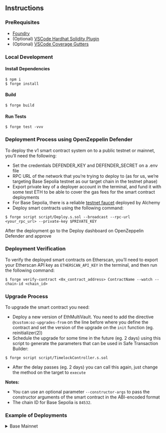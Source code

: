 ## Instructions

### PreRequisites

- [Foundry](https://getfoundry.sh)
- (Optional) [VSCode Hardhat Solidity Plugin](https://marketplace.visualstudio.com/items?itemName=NomicFoundation.hardhat-solidity)
- (Optional) [VSCode Coverage Gutters](https://marketplace.visualstudio.com/items?itemName=ryanluker.vscode-coverage-gutters)

### Local Development

#### Install Dependencies

```shell
$ npm i
$ forge install
```

#### Build

```shell
$ forge build
```

#### Run Tests

```shell
$ forge test -vvv
```

### Deployment Process using OpenZeppelin Defender

To deploy the v1 smart contract system on to a public testnet or mainnet, you’ll need the following:
- Set the credentials DEFENDER_KEY and DEFENDER_SECRET on a .env file
- RPC URL of the network that you’re trying to deploy to (as for us, we’re targeting Base Sepolia testnet as our target chain in the testnet phase)
- Export private key of a deployer account in the terminal, and fund it with some test ETH to be able to cover the gas fees for the smart contract deployments
- For Base Sepolia, there is a reliable [testnet faucet](https://alchemy.com/faucets/base-sepolia) deployed by Alchemy
- Deploy smart contracts using the following command:

```shell
$ forge script script/Deploy.s.sol --broadcast --rpc-url <your_rpc_url> --private-key $PRIVATE_KEY
```

After the deployment go to the Deploy dashboard on OpenZeppelin Defender and approve

### Deployment Verification

To verify the deployed smart contracts on Etherscan, you’ll need to export your Etherscan API key as `ETHERSCAN_API_KEY` in the terminal, and then run the following command:

```shell
$ forge verify-contract <0x_contract_address> ContractName --watch --chain-id <chain_id>
```

### Upgrade Process

To upgrade the smart contract you need:
- Deploy a new version of EthMultiVault. You need to add the directive ```@custom:oz-upgrades-from``` on the line before where you define the contract and set the version of the upgrade on the ```init``` function (eg. reinitializer(2))
- Schedule the upgrade for some time in the future (eg. 2 days) using this script to generate the parameters that can be used in Safe Transaction Builder:

```shell
$ forge script script/TimelockController.s.sol
```

- After the delay passes (eg. 2 days) you can call this again, just change the method on the target to ```execute```

**Notes:**
- You can use an optional parameter `--constructor-args` to pass the constructor arguments of the smart contract in the ABI-encoded format
- The chain ID for Base Sepolia is `84532`.

### Example of Deployments

<details>

<summary>Base Mainnet</summary>

- [AtomWallet implementation](https://basescan.org/address/0x17a923696036e6af9ed92a50444dcc8872e35a28)
- [UpgradeableBeacon](https://basescan.org/address/0xb665e0cb8c5520f3894a68a4e077dcc7e2d6443b)
- [EthMultiVault implementation](https://basescan.org/address/0x0028ce4f7ba7f738766008457ca36eef7712d0e5)
- [EthMultiVault proxy](https://basescan.org/address/0x73edf2a6aca5ac52041d1d14deb3157a33b9ab6d)
- [ProxyAdmin](https://basescan.org/address/0x4Cc0d2D03dF9eea7fed2C94A53e0A54f7B4EB121)
- [TimelockController](https://basescan.org/address/0xe203084f698140BA986ceADa7E14E2FE077e51dA)

<summary>Base Sepolia</summary>

- [AtomWallet implementation](https://sepolia.basescan.org/address/0xBA33302d829aCe2a26F1b40C6F8F7736390d096C)
- [UpgradeableBeacon](https://sepolia.basescan.org/address/0xE67B767bc5f0f6Aacb9647c46A2D3Cb03E1DC053)
- [EthMultiVault implementation](https://sepolia.basescan.org/address/0x3C760876f5199065ED35D167e93D79c20a1f168E)
- [EthMultiVault proxy](https://sepolia.basescan.org/address/0x78f576A734dEEFFd0C3550E6576fFf437933D9D5)
- [ProxyAdmin](https://sepolia.basescan.org/address/0x8279459E49727Fb71ba423C9bFcF601547D8a00a)
- [TimelockController](https://sepolia.basescan.org/address/0x00D4BBE40d9689AAbfB68A222790081BD3cdCc56)